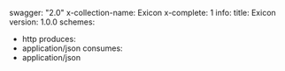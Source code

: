 swagger: "2.0"
x-collection-name: Exicon
x-complete: 1
info:
  title: Exicon
  version: 1.0.0
schemes:
- http
produces:
- application/json
consumes:
- application/json